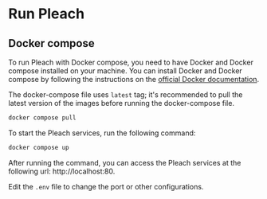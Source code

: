 # Run Pleach


## Docker compose
To run Pleach with Docker compose, you need to have Docker and Docker compose installed on your machine. You can install Docker and Docker compose by following the instructions on the [official Docker documentation](https://docs.docker.com/get-docker/).

The docker-compose file uses `latest` tag; it's recommended to pull the latest version of the images before running the docker-compose file.

```bash
docker compose pull
```

To start the Pleach services, run the following command:

```bash
docker compose up
```

After running the command, you can access the Pleach services at the following url: http://localhost:80.

Edit the `.env` file to change the port or other configurations.